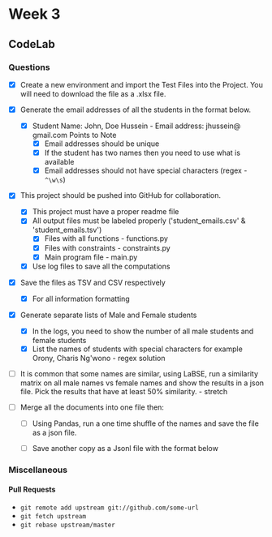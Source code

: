 # Week 3

## CodeLab

### Questions

- [x] Create a new environment and import the Test Files into the Project. You will need to download the file as a .xlsx file.
- [x] Generate the email addresses of all the students in the format below. 
  - [x] Student Name: John, Doe Hussein - Email address: jhussein@ gmail.com
  Points to Note
    - [x] Email addresses should be unique
    - [x] If the student has two names then you need to use what is available
    - [x] Email addresses should not have special characters (regex - `^\w\s`)
    
- [x] This project should be pushed into GitHub for collaboration.
  - [x] This project must have a proper readme file
  - [x] All output files must be labeled properly ('student_emails.csv' & 'student_emails.tsv')
    - [x] Files with all functions - functions.py
    - [x] Files with constraints - constraints.py
    - [x] Main program file - main.py
  - [x] Use log files to save all the computations
  
- [x] Save the files as TSV and CSV respectively
  - [x] For all information formatting 
  
- [x] Generate separate lists of Male and Female students
  - [x] In the logs, you need to show the number of all male students and female students
  - [x] List the names of students with special characters for example Orony, Charis Ng'wono - regex solution

- [ ] It is common that some names are similar, using LaBSE, run a similarity matrix on all male names vs female names and show the results in a json file. Pick the results that have at least 50% similarity. - stretch

- [ ] Merge all the documents into one file then:
  - [ ] Using Pandas, run a one time shuffle of the names and save the file as a json file.
  - [ ] Save another copy as a Jsonl file with the format below





### Miscellaneous
#### Pull Requests
- `git remote add upstream git://github.com/some-url`
- `git fetch upstream`
- `git rebase upstream/master`
